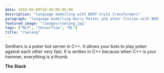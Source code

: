 ```yaml
---
date: 2018-06-09T10:58:08-04:00
description: "language modelling with BERT-style transformers" 
paragraph: "language modelling Harry Potter and other fiction with BERT-style transformers" 
featured_image: "/images/rowlang.jpg"
tags: ["NLP", "tensorflow", "ML"]
title: "rowlang"
---
```

Smithers is a poker bot server in C++. It allows your bots to play poker against each other very fast.  It is written in C++ because when C++ is your hammer, everything is a thumb.

**The Stack**